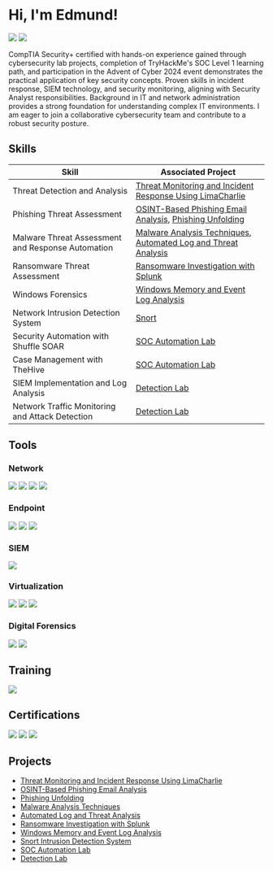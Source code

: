<h1>Hi, I'm Edmund!</h1>

  <a href="https://www.linkedin.com/in/edgonzalesjr"><img src="https://img.shields.io/badge/-LinkedIn-0072b1?&style=for-the-badge&logo=linkedin&logoColor=white" /></a> <a href="https://tryhackme.com/r/p/EdmundG"><img src="https://img.shields.io/badge/-TryHackMe-4A4A4A?&style=for-the-badge&logo=tryhackme&logoColor=white" /></a>

CompTIA Security+ certified with hands-on experience gained through cybersecurity lab projects, completion of TryHackMe's SOC Level 1 learning path, and participation in the Advent of Cyber 2024 event demonstrates the practical application of key security concepts. Proven skills in incident response, SIEM technology, and security monitoring, aligning with Security Analyst responsibilities. Background in IT and network administration provides a strong foundation for understanding complex IT environments. I am eager to join a collaborative cybersecurity team and contribute to a robust security posture.

## Skills

| Skill                                         | Associated Project         |
|-----------------------------------------------|----------------------------|
| Threat Detection and Analysis | <a href="https://github.com/edgonzalesjr/Threat-Monitoring-Incident-Response-Using-LimaCharlie">Threat Monitoring and Incident Response Using LimaCharlie</a>|
| Phishing Threat Assessment                    | <a href="https://github.com/edgonzalesjr/Phishing-Threat-Analysis">OSINT-Based Phishing Email Analysis</a>, <a href="https://github.com/edgonzalesjr/Phishing-Unfolding">Phishing Unfolding</a>|
| Malware Threat Assessment and Response Automation | <a href="https://github.com/edgonzalesjr/Malware-Analysis-Techniques">Malware Analysis Techniques</a>, <a href="https://github.com/edgonzalesjr/Automated-Log-and-Threat-Analysis">Automated Log and Threat Analysis</a>|
| Ransomware Threat Assessment                  | <a href="https://github.com/edgonzalesjr/Ransomware-Investigation-with-Splunk">Ransomware Investigation with Splunk</a>|
| Windows Forensics                             | <a href="https://github.com/edgonzalesjr/Windows-Memory-and-Event-Log-Analysis">Windows Memory and Event Log Analysis</a>|
| Network Intrusion Detection System            | <a href="https://github.com/edgonzalesjr/Snort-Intrusion-Detection-System">Snort</a>|
| Security Automation with Shuffle SOAR         | <a href="https://github.com/edgonzalesjr/SOC-Automation-Lab">SOC Automation Lab</a>|
| Case Management with TheHive                  | <a href="https://github.com/edgonzalesjr/SOC-Automation-Lab">SOC Automation Lab</a>|
| SIEM Implementation and Log Analysis          | <a href="https://github.com/edgonzalesjr/Detection-Lab">Detection Lab</a>|
| Network Traffic Monitoring and Attack Detection | <a href="https://github.com/edgonzalesjr/Detecton-Lab">Detection Lab</a>|

## Tools

### Network
<div>
    <img src="https://img.shields.io/badge/-FortiGate-003C6C?&style=for-the-badge&logo=fortinet&logoColor=white" />
    <img src="https://img.shields.io/badge/-Wireshark-1679A7?&style=for-the-badge&logo=Wireshark&logoColor=white" />
    <img src="https://img.shields.io/badge/-tcpdump-FF6F61?&style=for-the-badge&logo=tcpdump&logoColor=white" />
    <img src="https://img.shields.io/badge/-Snort-FFCC00?&style=for-the-badge&logo=snort&logoColor=black" />
</div>

### Endpoint
<div>
    <img src="https://img.shields.io/badge/-LimaCharlie-00A3E0?&style=for-the-badge&logo=cloud&logoColor=white" />
    <img src="https://img.shields.io/badge/-Active%20Directory-0078D4?&style=for-the-badge&logo=windows&logoColor=white" />    
    <img src="https://img.shields.io/badge/-Sysmon-2F3A4E?&style=for-the-badge&logo=windows&logoColor=white" />
</div>

### SIEM
<div>
    <img src="https://img.shields.io/badge/-Splunk-000000?&style=for-the-badge&logo=Splunk&logoColor=white" />
</div>

### Virtualization
<div>
    <img src="https://img.shields.io/badge/-AWS%20EC2-FF9900?&style=for-the-badge&logo=amazonaws&logoColor=white" />
    <img src="https://img.shields.io/badge/-Docker-2496ED?&style=for-the-badge&logo=docker&logoColor=white" />
    <img src="https://img.shields.io/badge/-VMware%20Workstation%20Pro-607078?&style=for-the-badge&logo=vmware&logoColor=white" />
</div>

### Digital Forensics
<div>
    <img src="https://img.shields.io/badge/-Volatility%203-000000?&style=for-the-badge&logo=appveyor&logoColor=white" />
    <img src="https://img.shields.io/badge/-Deep%20Blue%20CLI-0033A0?&style=for-the-badge&logo=windows&logoColor=white" />
</div>
  
## Training
<div>
  <img src="https://img.shields.io/badge/TryHackMe-SOC%20Level%201-00A8E8?&style=for-the-badge&logo=TryHackMe&logoColor=white" />
</div>
  
## Certifications
<div>  
  <img src="https://img.shields.io/badge/-Security%2B-FF0000?&style=for-the-badge&logo=CompTIA&logoColor=white" />
  <img src="https://img.shields.io/badge/-Fortinet%20NSE%203%20Network%20Security%20Associate-003E6C?&style=for-the-badge&logo=Fortinet&logoColor=white" />
  <img src="https://img.shields.io/badge/-Huawei%20HCIA%20Cloud%20Computing-00B3E2?&style=for-the-badge&logo=Huawei&logoColor=white" />
</div>

## Projects
- <a href="https://github.com/edgonzalesjr/Threat-Monitoring-Incident-Response-Using-LimaCharlie">Threat Monitoring and Incident Response Using LimaCharlie</a>
- <a href="https://github.com/edgonzalesjr/Phishing-Threat-Analysis">OSINT-Based Phishing Email Analysis</a>
- <a href="https://github.com/edgonzalesjr/Phishing-Unfolding">Phishing Unfolding</a>
- <a href="https://github.com/edgonzalesjr/Malware-Analysis-Techniques">Malware Analysis Techniques</a>
- <a href="https://github.com/edgonzalesjr/Automated-Log-and-Threat-Analysis">Automated Log and Threat Analysis</a>
- <a href="https://github.com/edgonzalesjr/Ransomware-Investigation-with-Splunk">Ransomware Investigation with Splunk</a>
- <a href="https://github.com/edgonzalesjr/Windows-Memory-and-Event-Log-Analysis">Windows Memory and Event Log Analysis</a>
- <a href="https://github.com/edgonzalesjr/Snort-Intrusion-Detection-System">Snort Intrusion Detection System</a>
- <a href="https://github.com/edgonzalesjr/SOC-Automation-Lab">SOC Automation Lab</a>
- <a href="https://github.com/edgonzalesjr/Detecton-Lab">Detection Lab</a>
